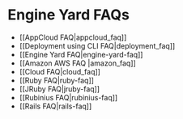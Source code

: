 # Engine Yard FAQs

* [[AppCloud FAQ|appcloud_faq]]
* [[Deployment using CLI FAQ|deployment_faq]]
* [[Engine Yard FAQ|engine-yard-faq]]
* [[Amazon AWS FAQ |amazon_faq]]
* [[Cloud FAQ|cloud_faq]]
* [[Ruby FAQ|ruby-faq]]
* [[JRuby FAQ|jruby-faq]]
* [[Rubinius FAQ|rubinius-faq]]
* [[Rails FAQ|rails-faq]]
